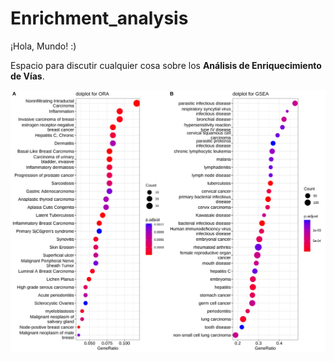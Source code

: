 # Enrichment_analysis

¡Hola, Mundo! :)

Espacio para discutir cualquier cosa sobre los **Análisis de Enriquecimiento de Vías**. 

![Análisis de Enriquecimineto](pea.png)

<!-- Fuente de la imagen: https://yulab-smu.top/biomedical-knowledge-mining-book/enrichplot.html -->





